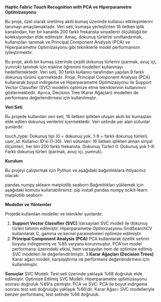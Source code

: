 **Haptic Fabric Touch Recognition with PCA ve Hiperparametre Optimizasyonu**

Bu proje, özel olarak üretilmiş akıllı kumaş üzerinde kullanıcı etkileşimlerini tanımayı amaçlamaktadır. Veri seti, kumaşa yerleştirilen 16 iletken iplik kanalından, her bir kanalda 200 farklı frekansta sinyallerin ölçüldüğü bir koleksiyondan elde edilmiştir. Amaç, dokunuş türlerini sınıflandırmak, kullanıcıları tanımak ve Principal Component Analysis (PCA) ve Hiperparametre Optimizasyonu gibi tekniklerle model performansını iyileştirmektir.

Bu proje, akıllı bir kumaş üzerinde çeşitli dokunuş türlerini (parmak, avuç içi, yumruk) tanımak için makine öğrenimi modelleri kullanmayı hedeflemektedir. Veri seti, 30 farklı kullanıcı tarafından yapılan 9 farklı dokunuş türünü içermektedir. Proje, Principal Component Analysis (PCA) kullanarak boyut indirgeme ve Hiperparametre Optimizasyonu ile Support Vector Classifier (SVC) modelini optimize etme tekniklerinin kullanımını göstermektedir. Ayrıca, Decision Tree (Karar Ağaçları) modelleri de performans değerlendirmesi için kullanılmıştır.

**Veri Seti**

Bu projede kullanılan veri seti, 16 iletken iplikten oluşan akıllı bir kumaştan elde edilen dokunuş verilerini içermektedir. Veri setinde yer alan sütunlar şunlardır:

touch_type: Dokunuş tipi (0 = dokunuş yok, 1-9 = farklı dokunuş türleri).
user_id: Kullanıcı ID'si (1-30).
Veri sütunları: 16 iletken iplikten alınan sinyal ölçümleri, her biri 200 farklı frekansta.
Dokunuş Türleri
0: Dokunuş yok
1-9: Farklı dokunuş türleri (parmak, avuç içi, yumruk).


**Kurulum**

Bu projeyi çalıştırmak için Python ve aşağıdaki bağımlılıklara ihtiyacınız olacak:

pandas
numpy
sklearn
matplotlib
seaborn
Bağımlılıkları yüklemek için aşağıdaki komutu kullanabilirsiniz:
pip install pandas numpy scikit-learn matplotlib seaborn


**Modeller ve Yöntemler**

Projede kullanılan modeller ve teknikler şunlardır:

1. **Support Vector Classifier (SVC)**
Varsayılan SVC modeli ile dokunuş türleri tahmin edilmiştir.
Hiperparametre Optimizasyonu GridSearchCV kullanılarak C, gamma ve kernel parametreleri optimize edilmiştir.
2. **Principal Component Analysis (PCA)**
PCA kullanılarak özellik setinin boyutu indirgenmiş ve %95 varyans korunmuştur.
PCA'nın model performansı üzerindeki etkisi, hem varsayılan hem de optimize edilmiş SVC modelleri ile değerlendirilmiştir.
3.**Karar Ağaçları (Decision Trees)**
Karar ağacı modeli, karşılaştırma ve performans değerlendirmesi için kullanılmıştır.


**Sonuçlar**
SVC Modeli: Test seti üzerinde yaklaşık %68 doğruluk elde edilmiştir.
Optimize Edilmiş SVC Modeli: Hiperparametre optimizasyonu sonrası doğruluk %69'a çıkmıştır.
PCA ve SVC: PCA ile boyut indirgeme sonrası test seti doğruluğu yaklaşık %68'dir.
Karar Ağacı: SVC modelleriyle benzer performans, test setinde %68 doğruluk.
